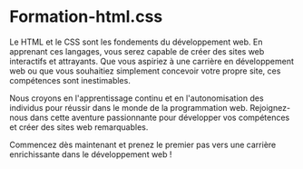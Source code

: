 # Formation-html.css
Le HTML et le CSS sont les fondements du développement web. En apprenant ces langages, vous serez capable de créer des sites web interactifs et attrayants. Que vous aspiriez à une carrière en développement web ou que vous souhaitiez simplement concevoir votre propre site, ces compétences sont inestimables.

Nous croyons en l'apprentissage continu et en l'autonomisation des individus pour réussir dans le monde de la programmation web. Rejoignez-nous dans cette aventure passionnante pour développer vos compétences et créer des sites web remarquables.

Commencez dès maintenant et prenez le premier pas vers une carrière enrichissante dans le développement web !
